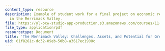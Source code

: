 ```yaml
---
content_type: resource
description: Example of student work for a final project on economic revitalization
  in the Merrimack Valley.
file: https://ol-ocw-studio-app-production.s3.amazonaws.com/courses/11-481j-analyzing-and-accounting-for-regional-economic-growth-spring-2009/01f8261cdc3209eb50b8a3617ec1908c_MIT11_481Js09_proj01_project_slides.pdf
file_type: application/pdf
resourcetype: Document
title: 'The Merrimack Valley: Challenges, Assets, and Potential for Growth'
uid: 01f8261c-dc32-09eb-50b8-a3617ec1908c
---
```


